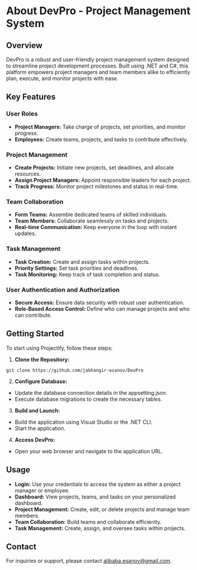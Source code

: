 # About DevPro - Project Management System

## Overview

DevPro is a robust and user-friendly project management system designed to streamline project development processes. Built using .NET and C#, this platform empowers project managers and team members alike to efficiently plan, execute, and monitor projects with ease.

## Key Features

### User Roles

- **Project Managers:** Take charge of projects, set priorities, and monitor progress.
- **Employees:** Create teams, projects, and tasks to contribute effectively.

### Project Management

- **Create Projects:** Initiate new projects, set deadlines, and allocate resources.
- **Assign Project Managers:** Appoint responsible leaders for each project.
- **Track Progress:** Monitor project milestones and status in real-time.

### Team Collaboration

- **Form Teams:** Assemble dedicated teams of skilled individuals.
- **Team Members:** Collaborate seamlessly on tasks and projects.
- **Real-time Communication:** Keep everyone in the loop with instant updates.

### Task Management

- **Task Creation:** Create and assign tasks within projects.
- **Priority Settings:** Set task priorities and deadlines.
- **Task Monitoring:** Keep track of task completion and status.

### User Authentication and Authorization

- **Secure Access:** Ensure data security with robust user authentication.
- **Role-Based Access Control:** Define who can manage projects and who can contribute.

## Getting Started

To start using Projectify, follow these steps:

1. **Clone the Repository:**
```
git clone https://github.com/jakhangir-esanov/DevPro
```
2. **Configure Database:**
- Update the database connection details in the appsetting.json.
- Execute database migrations to create the necessary tables.

3. **Build and Launch:**
- Build the application using Visual Studio or the .NET CLI.
- Start the application.

4. **Access DevPro:**
- Open your web browser and navigate to the application URL.

## Usage

- **Login:** Use your credentials to access the system as either a project manager or employee.
- **Dashboard:** View projects, teams, and tasks on your personalized dashboard.
- **Project Management:** Create, edit, or delete projects and manage team members.
- **Team Collaboration:** Build teams and collaborate efficiently.
- **Task Management:** Create, assign, and oversee tasks within projects.

## Contact

For inquiries or support, please contact alibaba.esanov@gmail.com.



